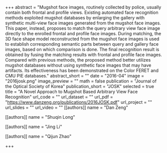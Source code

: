 +++
abstract = "Mugshot face images, routinely collected by police, usually contain both frontal and profile views. Existing automated face recognition methods exploited mugshot databases by enlarging the gallery with synthetic multi-view face images generated from the mugshot face images. This paper, instead, proposes to match the query arbitrary view face image directly to the enrolled frontal and profile face images. During matching, the 3D face shape model reconstructed from the mugshot face images is used to establish corresponding semantic parts between query and gallery face images, based on which comparison is done. The final recognition result is obtained by fusing the matching results with frontal and profile face images. Compared with previous methods, the proposed method better utilizes mugshot databases without using synthetic face images that may have artifacts. Its effectiveness has been demonstrated on the Color FERET and CMU PIE databases."
abstract_short = ""
date = "2016-04"
image = "2016josk.png"
image_preview = ""
math = false
publication = "Journal of the Optical Society of Korea"
publication_short = "JOSK"
selected = true
title = "A Novel Approach to Mugshot Based Arbitrary View Face Recognition"
url_code = ""
url_dataset = ""
url_pdf = "https://www.danzeng.org/publications/2016JOSK.pdf"
url_project = ""
url_slides = ""
url_video = ""
[[authors]]
	name = "Dan Zeng"

[[authors]]
    name = "Shuqin Long"

[[authors]]
	name = "Jing Li"

[[authors]]
    name = "Qijun Zhao"

+++